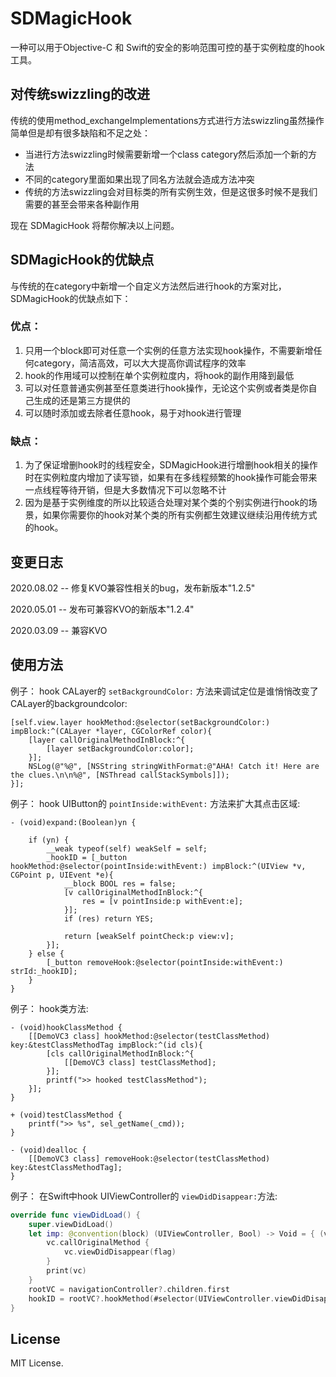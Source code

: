 # SDMagicHook

一种可以用于Objective-C 和 Swift的安全的影响范围可控的基于实例粒度的hook工具。

## 对传统swizzling的改进

传统的使用method_exchangeImplementations方式进行方法swizzling虽然操作简单但是却有很多缺陷和不足之处：

- 当进行方法swizzling时候需要新增一个class category然后添加一个新的方法
- 不同的category里面如果出现了同名方法就会造成方法冲突
- 传统的方法swizzling会对目标类的所有实例生效，但是这很多时候不是我们需要的甚至会带来各种副作用

现在 SDMagicHook 将帮你解决以上问题。

## SDMagicHook的优缺点

与传统的在category中新增一个自定义方法然后进行hook的方案对比，SDMagicHook的优缺点如下：
### 优点：
1. 只用一个block即可对任意一个实例的任意方法实现hook操作，不需要新增任何category，简洁高效，可以大大提高你调试程序的效率
2. hook的作用域可以控制在单个实例粒度内，将hook的副作用降到最低
3. 可以对任意普通实例甚至任意类进行hook操作，无论这个实例或者类是你自己生成的还是第三方提供的
4. 可以随时添加或去除者任意hook，易于对hook进行管理
### 缺点：
1. 为了保证增删hook时的线程安全，SDMagicHook进行增删hook相关的操作时在实例粒度内增加了读写锁，如果有在多线程频繁的hook操作可能会带来一点线程等待开销，但是大多数情况下可以忽略不计
2. 因为是基于实例维度的所以比较适合处理对某个类的个别实例进行hook的场景，如果你需要你的hook对某个类的所有实例都生效建议继续沿用传统方式的hook。

## 变更日志
2020.08.02 -- 修复KVO兼容性相关的bug，发布新版本"1.2.5"

2020.05.01 -- 发布可兼容KVO的新版本"1.2.4"

2020.03.09 -- 兼容KVO

## 使用方法

例子： hook CALayer的 `setBackgroundColor:` 方法来调试定位是谁悄悄改变了CALayer的backgroundcolor:

```objc
[self.view.layer hookMethod:@selector(setBackgroundColor:) impBlock:^(CALayer *layer, CGColorRef color){
    [layer callOriginalMethodInBlock:^{
        [layer setBackgroundColor:color];
    }];
    NSLog(@"%@", [NSString stringWithFormat:@"AHA! Catch it! Here are the clues.\n\n%@", [NSThread callStackSymbols]]);
}];
```

例子： hook UIButton的 `pointInside:withEvent:` 方法来扩大其点击区域:

```objc
- (void)expand:(Boolean)yn {

    if (yn) {
        __weak typeof(self) weakSelf = self;
        _hookID = [_button hookMethod:@selector(pointInside:withEvent:) impBlock:^(UIView *v, CGPoint p, UIEvent *e){
            __block BOOL res = false;
            [v callOriginalMethodInBlock:^{
                res = [v pointInside:p withEvent:e];
            }];
            if (res) return YES;

            return [weakSelf pointCheck:p view:v];
        }];
    } else {
        [_button removeHook:@selector(pointInside:withEvent:) strId:_hookID];
    }
}
```

例子： hook类方法:

```objc
- (void)hookClassMethod {
    [[DemoVC3 class] hookMethod:@selector(testClassMethod) key:&testClassMethodTag impBlock:^(id cls){
        [cls callOriginalMethodInBlock:^{
            [[DemoVC3 class] testClassMethod];
        }];
        printf(">> hooked testClassMethod");
    }];
}

+ (void)testClassMethod {
    printf(">> %s", sel_getName(_cmd));
}

- (void)dealloc {
    [[DemoVC3 class] removeHook:@selector(testClassMethod) key:&testClassMethodTag];
}
```

例子： 在Swift中hook UIViewController的 `viewDidDisappear:`方法:

```swift
override func viewDidLoad() {
    super.viewDidLoad()
    let imp: @convention(block) (UIViewController, Bool) -> Void = { (vc, flag) in
        vc.callOriginalMethod {
            vc.viewDidDisappear(flag)
        }
        print(vc)
    }
    rootVC = navigationController?.children.first
    hookID = rootVC?.hookMethod(#selector(UIViewController.viewDidDisappear(_:)), impBlock: imp)
}
```

## License

MIT License.




